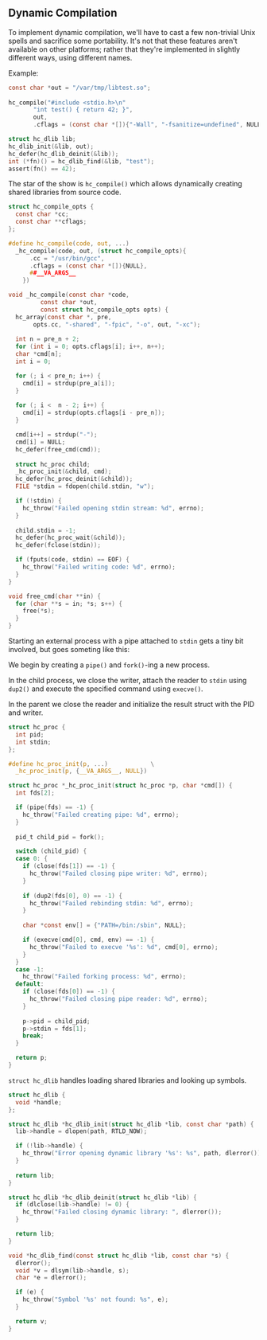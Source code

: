 ## Dynamic Compilation
To implement dynamic compilation, we'll have to cast a few non-trivial Unix spells and sacrifice some portability. It's not that these features aren't available on other platforms; rather that they're implemented in slightly different ways, using different names.

Example:
```C
const char *out = "/var/tmp/libtest.so";
  
hc_compile("#include <stdio.h>\n"
	   "int test() { return 42; }",
	   out,
	   .cflags = (const char *[]){"-Wall", "-fsanitize=undefined", NULL});

struct hc_dlib lib;
hc_dlib_init(&lib, out);
hc_defer(hc_dlib_deinit(&lib));
int (*fn)() = hc_dlib_find(&lib, "test");
assert(fn() == 42);
```

The star of the show is `hc_compile()` which allows dynamically creating shared libraries from source code.

```C
struct hc_compile_opts {
  const char *cc;
  const char **cflags;
};

#define hc_compile(code, out, ...)				
  _hc_compile(code, out, (struct hc_compile_opts){		
      .cc = "/usr/bin/gcc",					
      .cflags = (const char *[]){NULL},				
      ##__VA_ARGS__						
    })

void _hc_compile(const char *code,
		 const char *out,
		 const struct hc_compile_opts opts) {
  hc_array(const char *, pre, 
	   opts.cc, "-shared", "-fpic", "-o", out, "-xc");
  
  int n = pre_n + 2;
  for (int i = 0; opts.cflags[i]; i++, n++);  
  char *cmd[n];
  int i = 0;

  for (; i < pre_n; i++) {
    cmd[i] = strdup(pre_a[i]);
  }
  
  for (; i <  n - 2; i++) {
    cmd[i] = strdup(opts.cflags[i - pre_n]);
  }

  cmd[i++] = strdup("-");
  cmd[i] = NULL;
  hc_defer(free_cmd(cmd));
  
  struct hc_proc child;
  _hc_proc_init(&child, cmd);
  hc_defer(hc_proc_deinit(&child));
  FILE *stdin = fdopen(child.stdin, "w");

  if (!stdin) {
    hc_throw("Failed opening stdin stream: %d", errno);
  }
  
  child.stdin = -1;
  hc_defer(hc_proc_wait(&child));
  hc_defer(fclose(stdin));

  if (fputs(code, stdin) == EOF) {
    hc_throw("Failed writing code: %d", errno);
  }
}

void free_cmd(char **in) {
  for (char **s = in; *s; s++) {
    free(*s);
  }
}
```

Starting an external process with a pipe attached to `stdin` gets a tiny bit involved, but goes someting like this:

We begin by creating a `pipe()` and `fork()`-ing a new process.

In the child process, we close the writer, attach the reader to `stdin` using `dup2()` and execute the specified command using `execve()`.

In the parent we close the reader and initialize the result struct with the PID and writer. 

```C
struct hc_proc {
  int pid;
  int stdin;
};

#define hc_proc_init(p, ...)			\
  _hc_proc_init(p, {__VA_ARGS__, NULL})

struct hc_proc *_hc_proc_init(struct hc_proc *p, char *cmd[]) {
  int fds[2];

  if (pipe(fds) == -1) {
    hc_throw("Failed creating pipe: %d", errno);
  }
  
  pid_t child_pid = fork();

  switch (child_pid) {
  case 0: {
    if (close(fds[1]) == -1) {
      hc_throw("Failed closing pipe writer: %d", errno);
    }
    
    if (dup2(fds[0], 0) == -1) {
      hc_throw("Failed rebinding stdin: %d", errno);
    }
    
    char *const env[] = {"PATH=/bin:/sbin", NULL};

    if (execve(cmd[0], cmd, env) == -1) {
      hc_throw("Failed to execve '%s': %d", cmd[0], errno);
    }
  }
  case -1:
    hc_throw("Failed forking process: %d", errno);
  default:
    if (close(fds[0]) == -1) {
      hc_throw("Failed closing pipe reader: %d", errno);
    }
    
    p->pid = child_pid;
    p->stdin = fds[1];
    break;
  }

  return p;
}
```

`struct hc_dlib` handles loading shared libraries and looking up symbols.

```C
struct hc_dlib {
  void *handle;
};

struct hc_dlib *hc_dlib_init(struct hc_dlib *lib, const char *path) {
  lib->handle = dlopen(path, RTLD_NOW);

  if (!lib->handle) {
    hc_throw("Error opening dynamic library '%s': %s", path, dlerror());
  }
  
  return lib;
}

struct hc_dlib *hc_dlib_deinit(struct hc_dlib *lib) {
  if (dlclose(lib->handle) != 0) {
    hc_throw("Failed closing dynamic library: ", dlerror());
  }

  return lib;
}

void *hc_dlib_find(const struct hc_dlib *lib, const char *s) {
  dlerror();
  void *v = dlsym(lib->handle, s);
  char *e = dlerror();

  if (e) {
    hc_throw("Symbol '%s' not found: %s", e);
  }

  return v;
}
```